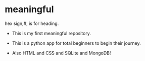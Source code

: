 # meaningful
hex sign,#, is for heading.

* This is my first meaningful repository.

* This is a python app for total beginners to begin their journey.

* Also HTML and CSS and SQLite and MongoDB!
